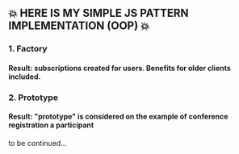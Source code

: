 ## :boom: HERE IS MY SIMPLE JS PATTERN IMPLEMENTATION (OOP) :boom:


### 1. Factory
#### Result: subscriptions created for users. Benefits for older clients included.

### 2. Prototype
#### Result: "prototype" is considered on the example of conference registration a participant

to be continued...
